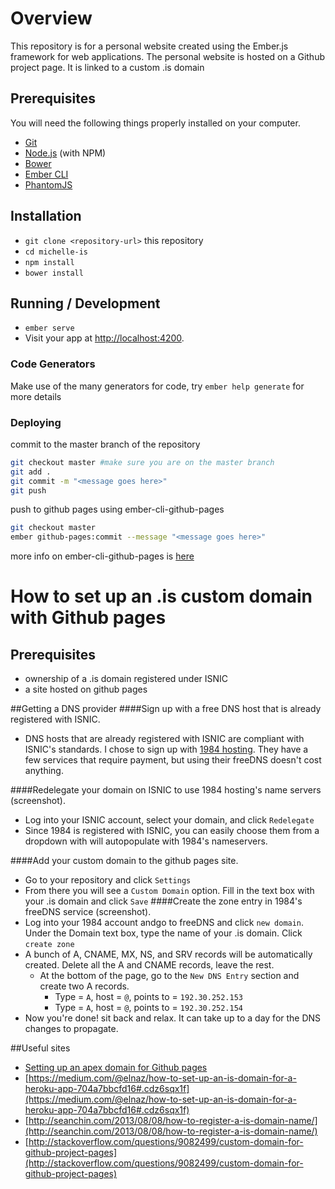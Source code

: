 # Overview

This repository is for a personal website created using the Ember.js framework for web applications. The personal website is hosted on a Github project page. It is linked to a custom .is domain

## Prerequisites

You will need the following things properly installed on your computer.

* [Git](http://git-scm.com/)
* [Node.js](http://nodejs.org/) (with NPM)
* [Bower](http://bower.io/)
* [Ember CLI](http://ember-cli.com/)
* [PhantomJS](http://phantomjs.org/)

## Installation

* `git clone <repository-url>` this repository
* `cd michelle-is`
* `npm install`
* `bower install`

## Running / Development

* `ember serve`
* Visit your app at [http://localhost:4200](http://localhost:4200).

### Code Generators

Make use of the many generators for code, try `ember help generate` for more details

<!-- ### Running Tests

* `ember test`
* `ember test --server` -->

<!-- ### Building

* `ember build` (development)
* `ember build --environment production` (production) -->

### Deploying

commit to the master branch of the repository
```bash
git checkout master #make sure you are on the master branch
git add .
git commit -m "<message goes here>"
git push
```

push to github pages using ember-cli-github-pages
```bash
git checkout master
ember github-pages:commit --message "<message goes here>"
```

more info on ember-cli-github-pages is [here](https://github.com/poetic/ember-cli-github-pages#usage )

# How to set up an .is custom domain with Github pages

## Prerequisites
* ownership of a .is domain registered under ISNIC
* a site hosted on github pages

##Getting a DNS provider
####Sign up with a free DNS host that is already registered with ISNIC.
* DNS hosts that are already registered with ISNIC are compliant with ISNIC's standards. I chose to sign up with [1984 hosting](https://www.1984hosting.com/). They have a few services that require payment, but using their freeDNS doesn't cost anything.

####Redelegate your domain on ISNIC to use 1984 hosting's name servers (screenshot).
  * Log into your ISNIC account, select your domain, and click `Redelegate`
  * Since 1984 is registered with ISNIC, you can easily choose them from a dropdown with will autopopulate with 1984's nameservers.

####Add your custom domain to the github pages site.
* Go to your repository and click `Settings`
* From there you will see a `Custom Domain` option. Fill in the text box with your .is domain and click `Save`
####Create the zone entry in 1984's freeDNS service (screenshot).
* Log into your 1984 account andgo to freeDNS and click `new domain`. Under the Domain text box, type the name of your .is domain. Click `create zone`
* A bunch of A, CNAME, MX, NS, and SRV records will be automatically created. Delete all the A and CNAME records, leave the rest.
  * At the bottom of the page, go to the `New DNS Entry` section and create two A records.
      * Type = `A`, host = `@`, points to =  `192.30.252.153`
      * Type = `A`, host = `@`, points to =  `192.30.252.154`
* Now you're done! sit back and relax. It can take up to a day for the DNS changes to propagate.

##Useful sites
* [Setting up an apex domain for Github pages](https://help.github.com/articles/setting-up-an-apex-domain/)
* [https://medium.com/@elnaz/how-to-set-up-an-is-domain-for-a-heroku-app-704a7bbcfd16#.cdz6sqx1f](https://medium.com/@elnaz/how-to-set-up-an-is-domain-for-a-heroku-app-704a7bbcfd16#.cdz6sqx1f)
* [http://seanchin.com/2013/08/08/how-to-register-a-is-domain-name/](http://seanchin.com/2013/08/08/how-to-register-a-is-domain-name/)
* [http://stackoverflow.com/questions/9082499/custom-domain-for-github-project-pages](http://stackoverflow.com/questions/9082499/custom-domain-for-github-project-pages)

